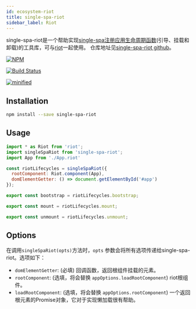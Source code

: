 ```yaml
---
id: ecosystem-riot
title: single-spa-riot
sidebar_label: Riot
---
```


single-spa-riot是一个帮助实现[single-spa注册应用](configuration#registering-applications)[生命周期函数](building-applications.md#registered-application-lifecycle)(引导、挂载和卸载)的工具库，可与[riot](https://riot.js.org/)一起使用。 仓库地址见[single-spa-riot github](https://github.com/ariesjia/single-spa-riot)。

[![NPM](https://img.shields.io/npm/v/single-spa-riot.svg)](https://www.npmjs.com/package/single-spa-riot)

[![Build Status](https://travis-ci.com/ariesjia/single-spa-riot.svg?branch=master)](https://travis-ci.com/ariesjia/single-spa-riot)

[![minified](https://badgen.net/bundlephobia/minzip/single-spa-riot)](https://bundlephobia.com/result?p=single-spa-riot)

## Installation
```sh
npm install --save single-spa-riot
```

## Usage

```js
import * as Riot from 'riot';
import singleSpaRiot from 'single-spa-riot';
import App from './App.riot'

const riotLifecycles = singleSpaRiot({
  rootComponent: Riot.component(App),
  domElementGetter: () => document.getElementById('#app')
});

export const bootstrap = riotLifecycles.bootstrap;

export const mount = riotLifecycles.mount;

export const unmount = riotLifecycles.unmount;
```

## Options

在调用`singleSpaRiot(opts)`方法时，`opts` 参数会将所有选项传递给single-spa-riot。选项如下：

- `domElementGetter`: (必填) 回调函数，返回根组件挂载的元素。
- `rootComponent`: (选填，将会替换 `appOptions.loadRootComponent`) riot根组件。
- `loadRootComponent`: (选填，将会替换 `appOptions.rootComponent`) 一个返回根元素的Promise对象，它对于实现懒加载很有帮助。